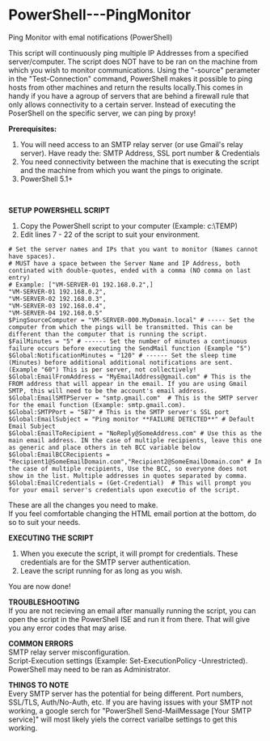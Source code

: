 # PowerShell---PingMonitor
Ping Monitor with emal notifications (PowerShell)

This script will continuously ping multiple IP Addresses from a specified server/computer.  The script does NOT have to be ran on the machine from which you wish to monitor communications. Using the "-source" perameter in the "Test-Connection" command, PowerShell makes it possible to ping hosts from other machines and return the results locally.This comes in handy if you have a agroup of servers that are behind a firewall rule that only allows connectivity to a certain server.  Instead of executing the PoserShell on the specific server, we can ping by proxy!

**Prerequisites:**
1. You will need access to an SMTP relay server (or use Gmail's relay server). Have ready the: SMTP Address, SSL port number & Credentials
2. You need connectivity between the machine that is executing the script and the machine from which you want the pings to originate.
3. PowerShell 5.1+
</br>
   
**SETUP** 
**POWERSHELL SCRIPT**</br>
1. Copy the PowerShell script to your computer (Example: c:\TEMP)</br>
2. Edit lines 7 - 22 of the script to suit your environment.</br>
```
# Set the server names and IPs that you want to monitor (Names cannot have spaces).
# MUST have a space between the Server Name and IP Address, both continated with double-quotes, ended with a comma (NO comma on last entry)
# Example: ["VM-SERVER-01 192.168.0.2",]
"VM-SERVER-01 192.168.0.2",
"VM-SERVER-02 192.168.0.3",
"VM-SERVER-03 192.168.0.4",
"VM-SERVER-04 192.168.0.5"
$PingSourceComputer = "VM-SERVER-000.MyDomain.local" # ----- Set the computer from which the pings will be transmitted. This can be different than the computer that is running the script.
$FailMinutes = "5" # ------ Set the number of minutes a continuous failure occurs before executing the SendMail function (Example "5")
$Global:NotificationMinutes = "120" # ------ Set the sleep time (Minutes) before additional additional notifications are sent. (Example "60") This is per server, not collectively!
$Global:EmailFromAddress = "MyEmailAddress@gmail.com" # This is the FROM address that will appear in the email. If you are using Gmail SMTP, this will need to be the account's email address.
$Global:EmailSMTPServer = "smtp.gmail.com"  # This is the SMTP server for the email function (Example: smtp.gmail.com).
$Global:SMTPPort = "587" # This is the SMTP server's SSL port
$Global:EmailSubject = "Ping monitor **FAILURE DETECTED**" # Default Email Subject
$Global:EmailToRecipient = "NoReply@SomeAddress.com" # Use this as the main email address. IN the case of multiple recipients, leave this one as generic and place others in teh BCC variable below
$Global:EmailBCCRecipients = "Recipient1@SomeEmailDomain.com","Recipient2@SomeEmailDomain.com" # In the case of multiple recipients, Use the BCC, so everyone does not show in the list. Multiple addresses in quotes separated by comma.
$Global:EmailCredentials = (Get-Credential)  # This will prompt you for your email server's credentials upon executio of the script.
```
These are all the changes you need to make.</br>
If you feel comfortable changing the HTML email portion at the bottom, do so to suit your needs.

**EXECUTING THE SCRIPT**</br>
1. When you execute the script, it will prompt for credentials.  These credentials are for the SMTP server authentication.
2. Leave the script running for as long as you wish.

You are now done!</br>

**TROUBLESHOOTING**</br>
If you are not recieving an email after manually running the script, you can open the script in the PowerShell ISE and run it from there.
That will give you any error codes that may arise.

**COMMON ERRORS**</br>
SMTP relay server misconfiguration.</br>
Script-Execution settings (Example: Set-ExecutionPolicy -Unrestricted).</br>
PowerShell may need to be ran as Administrator.</br>

**THINGS TO NOTE**</br>
Every SMTP server has the potential for being different. Port numbers, SSL/TLS, Auth/No-Auth, etc.  If you are having issues with your SMTP not working, a google serch for "PowerShell Send-MailMessage [Your SMTP service]" will most likely yiels the correct varialbe settings to get this working.